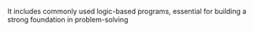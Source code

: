  It includes commonly used logic-based programs, essential for building a strong foundation in problem-solving
